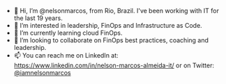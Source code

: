 - 👋 Hi, I’m @nelsonmarcos, from Rio, Brazil. I've been working with IT for the last 19 years.
- 👀 I’m interested in leadership, FinOps and Infrastructure as Code.
- 🌱 I’m currently learning cloud FinOps.
- 💞️ I’m looking to collaborate on FinOps best practices, coaching and leadership.
- 📫 You can reach me on LinkedIn at: https://www.linkedin.com/in/nelson-marcos-almeida-it/ or on Twitter: [@iamnelsonmarcos](https://twitter.com/iamnelsonmarcos)

<!---
nelsonmarcos/nelsonmarcos is a ✨ special ✨ repository because its `README.md` (this file) appears on your GitHub profile.
You can click the Preview link to take a look at your changes.
--->
